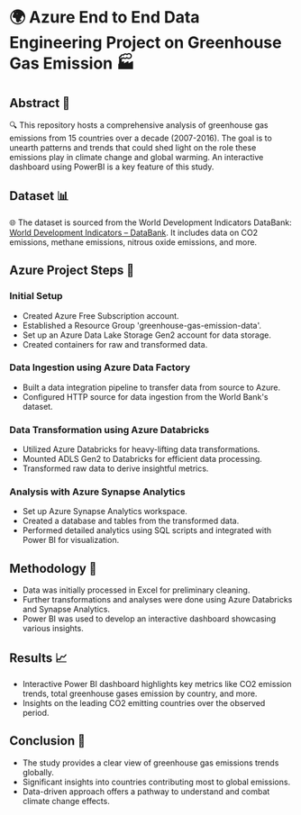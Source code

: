 # 🌍 Azure End to End Data Engineering Project on Greenhouse Gas Emission 🏭

## Abstract 📜
🔍 This repository hosts a comprehensive analysis of greenhouse gas emissions from 15 countries over a decade (2007-2016). The goal is to unearth patterns and trends that could shed light on the role these emissions play in climate change and global warming. An interactive dashboard using PowerBI is a key feature of this study.

## Dataset 📊
🌐 The dataset is sourced from the World Development Indicators DataBank: [World Development Indicators – DataBank](https://databank.worldbank.org/source/world-development-indicators). It includes data on CO2 emissions, methane emissions, nitrous oxide emissions, and more.

## Azure Project Steps 🚀
### Initial Setup
- Created Azure Free Subscription account.
- Established a Resource Group 'greenhouse-gas-emission-data'.
- Set up an Azure Data Lake Storage Gen2 account for data storage.
- Created containers for raw and transformed data.

### Data Ingestion using Azure Data Factory
- Built a data integration pipeline to transfer data from source to Azure.
- Configured HTTP source for data ingestion from the World Bank's dataset.

### Data Transformation using Azure Databricks
- Utilized Azure Databricks for heavy-lifting data transformations.
- Mounted ADLS Gen2 to Databricks for efficient data processing.
- Transformed raw data to derive insightful metrics.

### Analysis with Azure Synapse Analytics
- Set up Azure Synapse Analytics workspace.
- Created a database and tables from the transformed data.
- Performed detailed analytics using SQL scripts and integrated with Power BI for visualization.

## Methodology 🧪
- Data was initially processed in Excel for preliminary cleaning.
- Further transformations and analyses were done using Azure Databricks and Synapse Analytics.
- Power BI was used to develop an interactive dashboard showcasing various insights.

## Results 📈
- Interactive Power BI dashboard highlights key metrics like CO2 emission trends, total greenhouse gases emission by country, and more.
- Insights on the leading CO2 emitting countries over the observed period.

## Conclusion 🎯
- The study provides a clear view of greenhouse gas emissions trends globally.
- Significant insights into countries contributing most to global emissions.
- Data-driven approach offers a pathway to understand and combat climate change effects.

